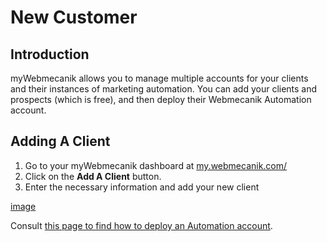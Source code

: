 # New Customer

## Introduction ##

myWebmecanik allows you to manage multiple accounts for your clients and their instances of marketing automation. You can add your clients and prospects (which is free), and then deploy their Webmecanik Automation account.

## Adding A Client ##

1. Go to your myWebmecanik dashboard at [my.webmecanik.com/](https://my.webmecanik.com/)
2. Click on the **Add A Client** button.
3. Enter the necessary information and add your new client

[image](new-customer.png)

Consult [this page to find how to deploy an Automation account](new-instance.md).
